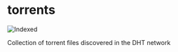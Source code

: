 torrents 
========
![Indexed](https://img.shields.io/badge/indexed-239818-blue)

Collection of torrent files discovered in the DHT network
